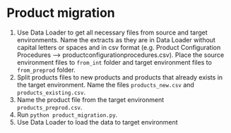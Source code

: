 # Product migration

1. Use Data Loader to get all necessary files from source and target environments. Name the extracts as they are in Data Loader without capital letters or spaces and in csv format (e.g. Product Configuration Procedures --> productconfigurationprocedures.csv). Place the source environment files to `from_int` folder and target environment files to `from_preprod` folder.
2. Split products files to new products and products that already exists in the target environment. Name the files `products_new.csv` and `products_existing.csv`.
3. Name the product file from the target environment `products_preprod.csv`.
4. Run `python product_migration.py`.
5. Use Data Loader to load the data to target environment
